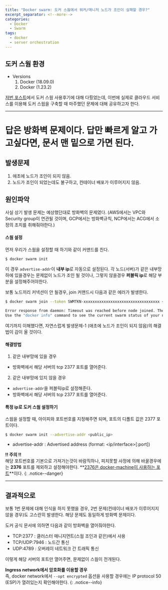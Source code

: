 ```yaml
---
title: "Docker swarm: 도커 스웜에서 워커/매니저 노드가 조인이 실패할 경우?"
excerpt_separator: <!--more-->
categories:
  - Docker
  - Swarm
tags: 
  - docker
  - server orchestration
---
```


## 도커 스웜 환경
- Versions
  1. Docker (18.09.0)
  2. Docker (1.23.2)

[저번 포스트](https://hidekuma.github.io/docker/swarm/docker-swarm/)에서 도커 스웜 사용후기에 대해 다뤘었는데, 이번에 실제로 클라우드 서비스를 이용해 도커 스웜을 구축할 때 마주했던 문제에 대해 공유하고자 한다.

---
# 답은 방화벽 문제이다. 답만 빠르게 알고 가고싶다면, 문서 맨 밑으로 가면 된다.

## 발생문제
1. 애초에 노드가 조인이 되지 않음.
2. 노드가 조인이 되었는데도 불구하고, 컨테이너 배포가 이루어지지 않음.

## 원인파악
사실 상기 발생 문제는 예상했던대로 방화벽의 문제였다. (AWS에서는 VPC와 Security group이 연관될 것이며, GCP에서는 방화벽규칙, NCP에서는 ACG에서 소정의 조치를 취해줘야한다.)

#### 스웜 설정
먼저 우리가 스웜을 설정할 때 하기와 같이 커맨드를 친다.
```bash
$ docker swarm init
```
이 경우 `advertise-addr`이 **내부 ip**로 자동으로 설정된다. 
각 노드(서버)가 같은 내부망 하에 있을경우는 문제없이 노드가 조인 될 것이나, 그렇지 않을경우 **퍼블릭 ip**로 해당 부분을 설정해주어야한다.
<!--more-->

보통 노드끼리 커넥션이 안 될경우, join 커맨드시 다음과 같은 에러가 발생한다.
```bash
$ docker swarm join --token SWMTKN-xxxxxxxxxxxxxxxxxxxxxxxxxxxxxxxxxx <private:ip>:2377

Error response from daemon: Timeout was reached before node joined. The attempt to join the swarm will continue in the background. Use the "docker info" command to see the current swarm status of your node.
Use the "docker info" command to see the current swarm status of your node.
```
여기까지 이해했다면, 자연스럽게 발생문제-1 (애초에 노드가 조인이 되지 않음)의 해결법이 감이 올 것이다.

#### 해결방법
1. 같은 내부망에 있을 경우
  - 방화벽에서 해당 서버의 tcp 2377 포트를 열어준다.

2. 같은 내부망에 있지 않을 경우
  - `advertise-addr`을 퍼블릭ip로 설정해준다.
  - 방화벽에서 해당 서버의 tcp 2377 포트를 열어준다.

#### 특정 ip로 도커 스웜 설정하기
스웜을 설정할 때, 아이피와 포트번호를 지정해주면 되며, 포트의 디폴트 값은 2377 포트이다. 
```bash
$ docker swarm init --advertise-addr <public_ip>
```
- advertise-addr
: Advertised address (format: <ip/interface>[:port])


**!! 주의 !!** <br/>해당 포트번호를 기본으로 가져가는것이 바람직하나, 피치못할 사정에 의해 바꿀경우에는 **2376** 포트를 제외하고 설정해야한다. **<U>2376은 docker-machine이 사용하는 포트</U>**이다. 
{: .notice--danger}

---

## 결과적으로
보통 1번 문제에 대해 인식을 하지 못했을 경우, 2번 문제(컨테이너 배포가 이루어지지 않을 경우)도 고스란히 발생한다.
해당 문제도 동일하게 방화벽 문제이다.

도커 공식 문서에 의하면 다음과 같이 방화벽을 열어줘야한다.
- TCP:2377
: 클러스터 매니지먼트(스웜 조인과 같은)에서 사용
- TCP/UDP:7946
: 노드간 통신
- UDP:4789
: 오버레이 네트워크 간 트래픽 통신

이렇게 해당 서버의 포트만 열어주면, 문제없이 스웜이 전개된다.

**Ingress network에서 암호화를 이용할 경우** <br/>즉, docker network에서 `--opt encrypted` 옵션을 사용할 경우에는 IP protocol 50 (ESP)가 열려있는지 확인해야한다.
{: .notice--info}
